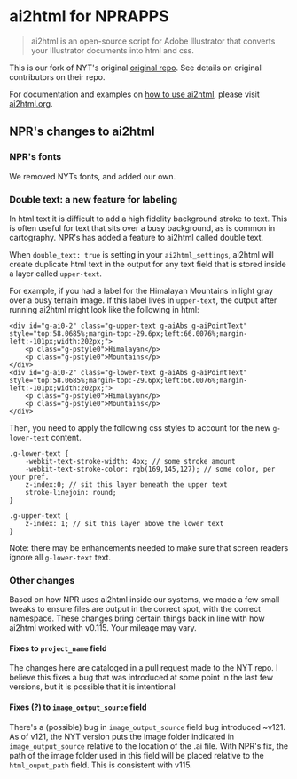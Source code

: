 # ai2html for NPRAPPS

> ai2html is an open-source script for Adobe Illustrator that converts your Illustrator documents into html and css.

This is our fork of NYT's original [original repo](http://ai2html.org). See details on original contributors on their repo. 

For documentation and examples on [how to use ai2html](http://ai2html.org), please visit [ai2html.org](http://ai2html.org).

## NPR's changes to ai2html

### NPR's fonts

We removed NYTs fonts, and added our own. 

### Double text: a new feature for labeling

In html text it is difficult to add a high fidelity background stroke to text. This is often useful for text that sits over a busy background, as is common in cartography. NPR's has added a feature to ai2html called double text. 

When `double_text: true` is setting in your `ai2html_settings`, ai2html will create duplicate html text in the output for any text field that is stored inside a layer called `upper-text`. 

For example, if you had a label for the Himalayan Mountains in light gray over a busy terrain image. If this label lives in `upper-text`, the output after running ai2html might look like the following in html:

	<div id="g-ai0-2" class="g-upper-text g-aiAbs g-aiPointText" style="top:58.0685%;margin-top:-29.6px;left:66.0076%;margin-left:-101px;width:202px;">
		<p class="g-pstyle0">Himalayan</p>
		<p class="g-pstyle0">Mountains</p>
	</div>
	<div id="g-ai0-2" class="g-lower-text g-aiAbs g-aiPointText" style="top:58.0685%;margin-top:-29.6px;left:66.0076%;margin-left:-101px;width:202px;">
		<p class="g-pstyle0">Himalayan</p>
		<p class="g-pstyle0">Mountains</p>
	</div>

Then, you need to apply the following css styles to account for the new `g-lower-text` content. 

	.g-lower-text {
	    -webkit-text-stroke-width: 4px; // some stroke amount
	    -webkit-text-stroke-color: rgb(169,145,127); // some color, per your pref.
	    z-index:0; // sit this layer beneath the upper text
	    stroke-linejoin: round;
	}

	.g-upper-text {
	    z-index: 1; // sit this layer above the lower text
	}

Note: there may be enhancements needed to make sure that screen readers ignore all `g-lower-text` text. 

### Other changes

Based on how NPR uses ai2html inside our systems, we made a few small tweaks to ensure files are output in the correct spot, with the correct namespace. These changes bring certain things back in line with how ai2html worked with v0.115. Your mileage may vary. 

#### Fixes to `project_name` field

The changes here are cataloged in a pull request made to the NYT repo. I believe this fixes a bug that was introduced at some point in the last few versions, but it is possible that it is intentional

#### Fixes (?) to `image_output_source` field

There's a (possible) bug in `image_output_source` field bug introduced ~v121. As of v121, the NYT version puts the image folder indicated in `image_output_source` relative to the location of the .ai file. With NPR's fix, the path of the image folder used in this field will be placed relative to the `html_ouput_path` field. This is consistent with v115.



